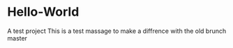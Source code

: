 # Hello-World
A test project
This is a test massage to make a  diffrence with the old brunch master
